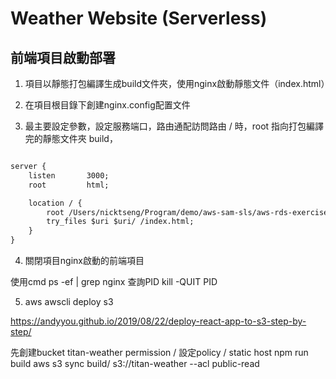 # Weather Website (Serverless)

## 前端項目啟動部署

1. 項目以靜態打包編譯生成build文件夾，使用nginx啟動靜態文件（index.html）

2. 在項目根目錄下創建nginx.config配置文件

3. 最主要設定參數，設定服務端口，路由通配訪問路由 / 時，root 指向打包編譯完的靜態文件夾 build，

```txt

server {
    listen       3000;
    root         html;

    location / {
        root /Users/nicktseng/Program/demo/aws-sam-sls/aws-rds-exercise/build;
        try_files $uri $uri/ /index.html;
    }
}

```

4. 關閉項目nginx啟動的前端項目

使用cmd ps -ef | grep nginx 查詢PID
kill -QUIT PID

5. aws awscli deploy s3

<https://andyyou.github.io/2019/08/22/deploy-react-app-to-s3-step-by-step/>

先創建bucket titan-weather
permission / 設定policy / static host
npm run build
aws s3 sync build/ s3://titan-weather --acl public-read
